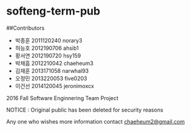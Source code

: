# softeng-term-pub
##Contributors
- 박종훈 2011120240 norary3
- 허능호 2012190706 ahsib1
- 황서연 2012190720 hsy159
- 박채흠 2012210042 chaeheum3
- 김재훈 2013171058 narwhal93
- 오정민 2013220053 five0203
- 이건선 2014120045 jeronimoxcx

2016 Fall Software Enginnering Team Project

NOTICE : Original public has been deleted for security reasons

Any one who wishes more information contact chaeheum2@gmail.com
